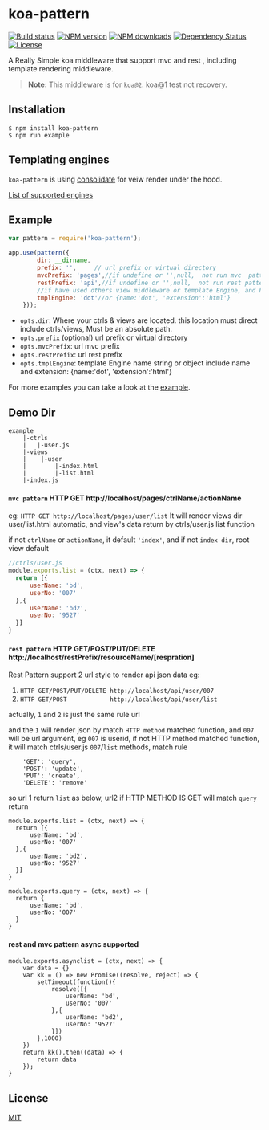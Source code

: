 # koa-pattern

[![Build status][travis-image]][travis-url]
[![NPM version][npm-image]][npm-url]
[![NPM downloads][npm-downloads-image]][npm-url]
[![Dependency Status][david-image]][david-url]
[![License][license-image]][license-url]

A Really Simple koa middleware that support mvc and rest , including template rendering middleware.

> **Note:** This middleware is for `koa@2`. koa@1 test not recovery.

## Installation

```
$ npm install koa-pattern
$ npm run example
```

## Templating engines

`koa-pattern` is using [consolidate](https://github.com/tj/consolidate.js) for veiw render under the hood.

[List of supported engines](https://github.com/tj/consolidate.js#supported-template-engines)

## Example

```js
var pattern = require('koa-pattern');

app.use(pattern({
        dir: __dirname,
        prefix: '',     // url prefix or virtual directory
        mvcPrefix: 'pages',//if undefine or '',null,  not run mvc  pattern
        restPrefix: 'api',//if undefine or '',null,  not run rest pattern
        //if have used others view middleware or template Engine, and has ctx.render method, can not config tmplEngine
        tmplEngine: 'dot'//or {name:'dot', 'extension':'html'}
    }));
```
* `opts.dir`: Where your ctrls & views are located. this location must direct include ctrls/views, Must be an absolute path.
* `opts.prefix` (optional) url prefix or virtual directory
* `opts.mvcPrefix`: url mvc prefix
* `opts.restPrefix`: url rest prefix
* `opts.tmplEngine`: template Engine name string or object include name and extension: {name:'dot', 'extension':'html'}

For more examples you can take a look at the [example](./example/index.js).

## Demo Dir
```
example
    |-ctrls
    |   |-user.js
    |-views
    |    |-user
    |        |-index.html
    |        |-list.html
    |-index.js
```
#### `mvc pattern` HTTP GET http://localhost/pages/ctrlName/actionName
eg: `HTTP GET http://localhost/pages/user/list`
It will render views dir user/list.html automatic, and view's data return by ctrls/user.js list function

if not `ctrlName` or `actionName`, it default `'index'`, and if not `index dir`, root view default

```js
//ctrls/user.js
module.exports.list = (ctx, next) => {
  return [{
      userName: 'bd',
      userNo: '007'
  },{
      userName: 'bd2',
      userNo: '9527'
  }]
}
```

#### `rest pattern` HTTP GET/POST/PUT/DELETE  http://localhost/restPrefix/resourceName/[respration]
Rest Pattern support 2 url style to render api json data
eg:
1. `HTTP GET/POST/PUT/DELETE http://localhost/api/user/007`
2. `HTTP GET/POST            http://localhost/api/user/list`

actually, `1` and `2` is just the same rule url

and the `1` will render json by  match `HTTP method` matched function, and `007` will be url argument, eg `007` is userid,
if not HTTP method matched function, it will match ctrls/user.js `007`/`list` methods,
match rule
```
    'GET': 'query',
    'POST': 'update',
    'PUT': 'create',
    'DELETE': 'remove'
```
so url 1 return `list` as below, url2 if HTTP METHOD IS GET will match `query` return
```
module.exports.list = (ctx, next) => {
  return [{
      userName: 'bd',
      userNo: '007'
  },{
      userName: 'bd2',
      userNo: '9527'
  }]
}

module.exports.query = (ctx, next) => {
  return {
      userName: 'bd',
      userNo: '007'
  }
}
```

#### rest and mvc pattern async supported
```
module.exports.asynclist = (ctx, next) => {
    var data = {}
    var kk = () => new Promise((resolve, reject) => {
        setTimeout(function(){
            resolve([{
                userName: 'bd',
                userNo: '007'
            },{
                userName: 'bd2',
                userNo: '9527'
            }])
        },1000)
    })
    return kk().then((data) => {
        return data
    });
}
```
## License

[MIT](./license)

[travis-image]: https://img.shields.io/travis/ccjoe/koa-pattern.svg?style=flat-square
[travis-url]: https://travis-ci.org/ccjoe/koa-pattern
[npm-image]: https://img.shields.io/npm/v/koa-pattern.svg?style=flat-square
[npm-downloads-image]: https://img.shields.io/npm/dm/koa-pattern.svg?style=flat-square
[npm-url]: https://npmjs.org/package/koa-pattern
[david-image]: http://img.shields.io/david/ccjoe/koa-pattern.svg?style=flat-square
[david-url]: https://david-dm.org/ccjoe/koa-pattern
[license-image]: http://img.shields.io/npm/l/koa-pattern.svg?style=flat-square
[license-url]: ./license
